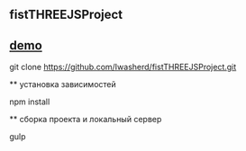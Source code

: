 ## fistTHREEJSProject

## [demo](https://iwasherd.github.io/fistTHREEJSProject/build/index.html)
                                                              
 git clone https://github.com/Iwasherd/fistTHREEJSProject.git
 
 ** установка зависимостей
 
 npm install
 
 
 ** сборка проекта и локальный сервер
 
 gulp
